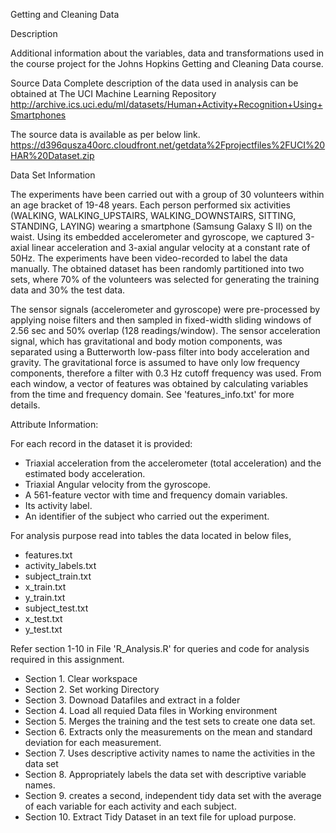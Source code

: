 Getting and Cleaning Data 



Description

Additional information about the variables, data and transformations used in the course project for the Johns Hopkins Getting and Cleaning Data course.

Source Data
Complete description of the data used in analysis can be obtained at The UCI Machine Learning Repository
http://archive.ics.uci.edu/ml/datasets/Human+Activity+Recognition+Using+Smartphones

The source data is available as per below link. 
https://d396qusza40orc.cloudfront.net/getdata%2Fprojectfiles%2FUCI%20HAR%20Dataset.zip

Data Set Information

The experiments have been carried out with a group of 30 volunteers within an age bracket of 19-48 years. Each person performed six activities (WALKING, WALKING_UPSTAIRS, WALKING_DOWNSTAIRS, SITTING, STANDING, LAYING) wearing a smartphone (Samsung Galaxy S II) on the waist. Using its embedded accelerometer and gyroscope, we captured 3-axial linear acceleration and 3-axial angular velocity at a constant rate of 50Hz. The experiments have been video-recorded to label the data manually. The obtained dataset has been randomly partitioned into two sets, where 70% of the volunteers was selected for generating the training data and 30% the test data. 

The sensor signals (accelerometer and gyroscope) were pre-processed by applying noise filters and then sampled in fixed-width sliding windows of 2.56 sec and 50% overlap (128 readings/window). The sensor acceleration signal, which has gravitational and body motion components, was separated using a Butterworth low-pass filter into body acceleration and gravity. The gravitational force is assumed to have only low frequency components, therefore a filter with 0.3 Hz cutoff frequency was used. From each window, a vector of features was obtained by calculating variables from the time and frequency domain. See 'features_info.txt' for more details. 

Attribute Information:

For each record in the dataset it is provided:

- Triaxial acceleration from the accelerometer (total acceleration) and the estimated body acceleration.
- Triaxial Angular velocity from the gyroscope. 
- A 561-feature vector with time and frequency domain variables. 
- Its activity label. 
- An identifier of the subject who carried out the experiment.

For analysis purpose read into tables the data located in below files,

- features.txt
- activity_labels.txt
- subject_train.txt
- x_train.txt
- y_train.txt
- subject_test.txt
- x_test.txt
- y_test.txt

Refer section 1-10 in File 'R_Analysis.R' for queries and code for analysis required in this assignment.

- Section 1. Clear workspace
- Section 2. Set working Directory
- Section 3. Downoad Datafiles and extract in a folder
- Section 4. Load all requied Data files in Working environment
- Section 5. Merges the training and the test sets to create one data set.
- Section 6. Extracts only the measurements on the mean and standard deviation for each 
measurement.
- Section 7. Uses descriptive activity names to name the activities in the data set
- Section 8. Appropriately labels the data set with descriptive variable names.
- Section 9. creates a second, independent tidy data set with the average of each variable for each activity and each subject.
- Section 10. Extract Tidy Dataset in an text file for upload purpose.
